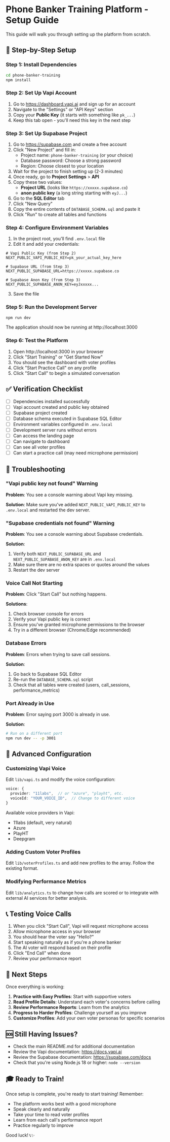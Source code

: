 # Phone Banker Training Platform - Setup Guide

This guide will walk you through setting up the platform from scratch.

## 📝 Step-by-Step Setup

### Step 1: Install Dependencies

```bash
cd phone-banker-training
npm install
```

### Step 2: Set Up Vapi Account

1. Go to https://dashboard.vapi.ai and sign up for an account
2. Navigate to the "Settings" or "API Keys" section
3. Copy your **Public Key** (it starts with something like `pk_...`)
4. Keep this tab open - you'll need this key in the next step

### Step 3: Set Up Supabase Project

1. Go to https://supabase.com and create a free account
2. Click "New Project" and fill in:
   - Project name: `phone-banker-training` (or your choice)
   - Database password: Choose a strong password
   - Region: Choose closest to your location
3. Wait for the project to finish setting up (2-3 minutes)
4. Once ready, go to **Project Settings** > **API**
5. Copy these two values:
   - **Project URL** (looks like `https://xxxxx.supabase.co`)
   - **anon public key** (a long string starting with `eyJ...`)
6. Go to the **SQL Editor** tab
7. Click "New Query"
8. Copy the entire contents of `DATABASE_SCHEMA.sql` and paste it
9. Click "Run" to create all tables and functions

### Step 4: Configure Environment Variables

1. In the project root, you'll find `.env.local` file
2. Edit it and add your credentials:

```env
# Vapi Public Key (from Step 2)
NEXT_PUBLIC_VAPI_PUBLIC_KEY=pk_your_actual_key_here

# Supabase URL (from Step 3)
NEXT_PUBLIC_SUPABASE_URL=https://xxxxx.supabase.co

# Supabase Anon Key (from Step 3)
NEXT_PUBLIC_SUPABASE_ANON_KEY=eyJxxxxx...
```

3. Save the file

### Step 5: Run the Development Server

```bash
npm run dev
```

The application should now be running at http://localhost:3000

### Step 6: Test the Platform

1. Open http://localhost:3000 in your browser
2. Click "Start Training" or "Get Started Now"
3. You should see the dashboard with voter profiles
4. Click "Start Practice Call" on any profile
5. Click "Start Call" to begin a simulated conversation

## ✅ Verification Checklist

- [ ] Dependencies installed successfully
- [ ] Vapi account created and public key obtained
- [ ] Supabase project created
- [ ] Database schema executed in Supabase SQL Editor
- [ ] Environment variables configured in `.env.local`
- [ ] Development server runs without errors
- [ ] Can access the landing page
- [ ] Can navigate to dashboard
- [ ] Can see all voter profiles
- [ ] Can start a practice call (may need microphone permission)

## 🐛 Troubleshooting

### "Vapi public key not found" Warning

**Problem**: You see a console warning about Vapi key missing.

**Solution**: Make sure you've added `NEXT_PUBLIC_VAPI_PUBLIC_KEY` to `.env.local` and restarted the dev server.

### "Supabase credentials not found" Warning

**Problem**: You see a console warning about Supabase credentials.

**Solution**: 
1. Verify both `NEXT_PUBLIC_SUPABASE_URL` and `NEXT_PUBLIC_SUPABASE_ANON_KEY` are in `.env.local`
2. Make sure there are no extra spaces or quotes around the values
3. Restart the dev server

### Voice Call Not Starting

**Problem**: Click "Start Call" but nothing happens.

**Solutions**:
1. Check browser console for errors
2. Verify your Vapi public key is correct
3. Ensure you've granted microphone permissions to the browser
4. Try in a different browser (Chrome/Edge recommended)

### Database Errors

**Problem**: Errors when trying to save call sessions.

**Solution**:
1. Go back to Supabase SQL Editor
2. Re-run the `DATABASE_SCHEMA.sql` script
3. Check that all tables were created (users, call_sessions, performance_metrics)

### Port Already in Use

**Problem**: Error saying port 3000 is already in use.

**Solution**:
```bash
# Run on a different port
npm run dev -- -p 3001
```

## 🔧 Advanced Configuration

### Customizing Vapi Voice

Edit `lib/vapi.ts` and modify the voice configuration:

```typescript
voice: {
  provider: "11labs",  // or "azure", "playht", etc.
  voiceId: "YOUR_VOICE_ID",  // Change to different voice
}
```

Available voice providers in Vapi:
- 11labs (default, very natural)
- Azure
- PlayHT
- Deepgram

### Adding Custom Voter Profiles

Edit `lib/voterProfiles.ts` and add new profiles to the array. Follow the existing format.

### Modifying Performance Metrics

Edit `lib/analytics.ts` to change how calls are scored or to integrate with external AI services for better analysis.

## 📞 Testing Voice Calls

1. When you click "Start Call", Vapi will request microphone access
2. Allow microphone access in your browser
3. You should hear the voter say "Hello?"
4. Start speaking naturally as if you're a phone banker
5. The AI voter will respond based on their profile
6. Click "End Call" when done
7. Review your performance report

## 🚀 Next Steps

Once everything is working:

1. **Practice with Easy Profiles**: Start with supportive voters
2. **Read Profile Details**: Understand each voter's concerns before calling
3. **Review Performance Reports**: Learn from the analytics
4. **Progress to Harder Profiles**: Challenge yourself as you improve
5. **Customize Profiles**: Add your own voter personas for specific scenarios

## 🆘 Still Having Issues?

- Check the main README.md for additional documentation
- Review the Vapi documentation: https://docs.vapi.ai
- Review the Supabase documentation: https://supabase.com/docs
- Check that you're using Node.js 18 or higher: `node --version`

## 🎓 Ready to Train!

Once setup is complete, you're ready to start training! Remember:
- The platform works best with a good microphone
- Speak clearly and naturally
- Take your time to read voter profiles
- Learn from each call's performance report
- Practice regularly to improve

Good luck! 📞✨

